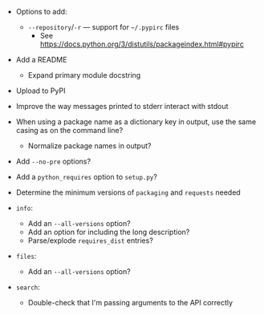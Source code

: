 - Options to add:
    - `--repository`/`-r` — support for `~/.pypirc` files
        - See <https://docs.python.org/3/distutils/packageindex.html#pypirc>
- Add a README
    - Expand primary module docstring
- Upload to PyPI
- Improve the way messages printed to stderr interact with stdout
- When using a package name as a dictionary key in output, use the same casing
  as on the command line?
    - Normalize package names in output?
- Add `--no-pre` options?
- Add a `python_requires` option to `setup.py`?
- Determine the minimum versions of `packaging` and `requests` needed

- `info`:
    - Add an `--all-versions` option?
    - Add an option for including the long description?
    - Parse/explode `requires_dist` entries?
- `files`:
    - Add an `--all-versions` option?
- `search`:
    - Double-check that I'm passing arguments to the API correctly
